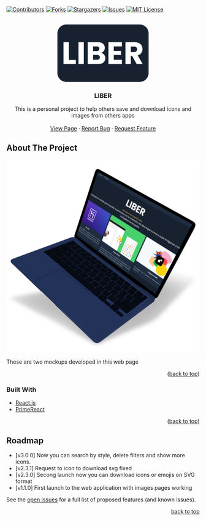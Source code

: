 <div id="top"></div>

[![Contributors][contributors-shield]][contributors-url]
[![Forks][forks-shield]][forks-url]
[![Stargazers][stars-shield]][stars-url]
[![Issues][issues-shield]][issues-url]
[![MIT License][license-shield]][license-url]

<br />
<div align="center">
  <a href="https://github.com/HectorSaldes/liber">
    <img src="./src/assets/img/Logo.png" alt="Logo" width="auto" height="150">
  </a>

<h3 align="center">LIBER</h3>

  <p align="center">
    This is a personal project to help others save and download icons and images from others apps
    <br />
    <br />
    <a href="https://hectorsaldes.github.io/liber/#/">View Page</a>
    ·
    <a href="https://github.com/HectorSaldes/liber/issues">Report Bug</a>
    ·
    <a href="https://github.com/HectorSaldes/liber/issues">Request Feature</a>
  </p>
</div>

## About The Project

[![liber Screenshot][liber-screenshot]](https://hectorsaldes.github.io/liber/#/)

These are two mockups developed in this web page

<p align="right">(<a href="#top">back to top</a>)</p>

### Built With

- [React.js](https://reactjs.org/)
- [PrimeReact](https://www.primefaces.org/primereact/)

<p align="right">(<a href="#top">back to top</a>)</p>

## Roadmap

- [v3.0.0] Now you can search by style, delete filters and show more icons.
- [v2.3.1] Request to icon to download svg fixed
- [v2.3.0] Secong launch now you can download icons or emojis on SVG format
- [v1.1.0] First launch to the web application with images pages working

See the [open issues](https://github.com/HectorSaldes/liber/issues) for a full list of proposed features (and known issues).

<p align="right"><a href="#top">back to top</a></p>

[contributors-shield]: https://img.shields.io/github/contributors/HectorSaldes/liber.svg?style=for-the-badge
[contributors-url]: https://github.com/HectorSaldes/liber/graphs/contributors
[forks-shield]: https://img.shields.io/github/forks/HectorSaldes/liber.svg?style=for-the-badge
[forks-url]: https://github.com/HectorSaldes/liber/network/members
[stars-shield]: https://img.shields.io/github/stars/HectorSaldes/liber.svg?style=for-the-badge
[stars-url]: https://github.com/HectorSaldes/liber/stargazers
[issues-shield]: https://img.shields.io/github/issues/HectorSaldes/liber.svg?style=for-the-badge
[issues-url]: https://github.com/HectorSaldes/liber/issues
[license-shield]: https://img.shields.io/github/license/HectorSaldes/liber.svg?style=for-the-badge
[license-url]: https://github.com/HectorSaldes/liber/blob/master/LICENSE.txt
[liber-screenshot]: ./src/assets/img/Mockup.png
